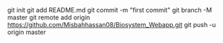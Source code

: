 git init
git add README.md
git commit -m "first commit"
git branch -M master
git remote add origin https://github.com/Misbahhassan08/Biosystem_Webapp.git
git push -u origin master